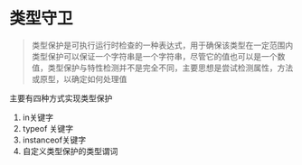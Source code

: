 # 类型守卫
> 类型保护是可执行运行时检查的一种表达式，用于确保该类型在一定范围内
> 类型保护可以保证一个字符串是一个字符串，尽管它的值也可以是一个数值，类型保护与特性检测并不是完全不同，主要思想是尝试检测属性，方法或原型，以确定如何处理值

主要有四种方式实现类型保护

1. in关键字
2. typeof 关键字
3. instanceof关键字
4. 自定义类型保护的类型谓词
